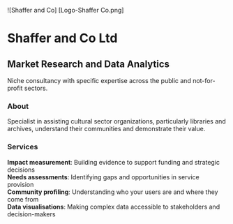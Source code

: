 ![Shaffer and Co] [Logo-Shaffer Co.png]
# Shaffer and Co Ltd
## Market Research and Data Analytics
Niche consultancy with specific expertise across the public and not-for-profit sectors.
### About
Specialist in assisting cultural sector organizations, particularly libraries and archives, understand their communities and demonstrate their value.
### Services
**Impact measurement**: Building evidence to support funding and strategic decisions  
**Needs assessments**: Identifying gaps and opportunities in service provision  
**Community profiling**: Understanding who your users are and where they come from  
**Data visualisations**: Making complex data accessible to stakeholders and decision-makers  
